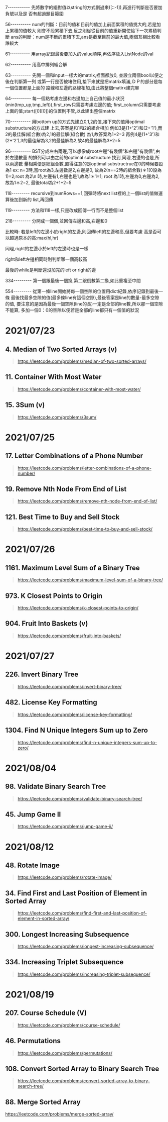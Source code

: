 7-----------
先將數字的絕對值以string的方式倒過來([::-1]),再進行判斷是否要加負號以及是
否有超過題目範圍


56----------
num的判斷：目前的值和目前的值加上前面累積的值挑大的,若是加上累積的值較大
則會不段累積下去,反之則從從目前的值重新開使給下一次累積判斷
ans的判斷：num是不斷的累積下去,ans是截至目前的最大值,兩個互相比較看誰較大

61----------
用array紀錄最後要加入的value順序,再依序放入ListNode的val

62----------
用高中排列組合解

63----------
先開一個和input一樣大的matrix,裡面都放0, 並設立兩個bool以便之後在判斷第一列
或第一行是否被堵住用,接下來就是把matrix填滿,ＤＰ的部分是每一個位置都是上面的
路線和左邊的路線相加,由此將整個matirx建完畢

64----------
每一個點考慮左邊和右邊加上自己值的最小狀況(min(tmp_up,tmp_left)),first_row只需要考慮左邊的值;
first_column只需要考慮上面的值;start([0][0])的位置則不管,以此建出整個matrix

70----------
用bottom up的方式先建立0,1,2的值,接下來的值用optimal substructure的方式建
上去,答案是和1和2的組合相加
例如3是(1+'2')和(2+'1'),而2的最佳解(組合數)為2,1的最佳解(組合數)
為1,故答案為1+2=3
再例4是(1+'3')和(2+'2'),3的最佳解為3,2的最佳解為2,故4的最佳解為3+2=5

96----------
BST分成左右兩邊,可以想像成root左邊“有幾個”和右邊"有幾個",由於左邊數量
的排列可以由之前的optimal substructure 找到,同理,右邊的也是,所以兩邊數
量相乘便是總組合數,直得注意的是optimal substructrue在0的時候要設為1
ex:
n=3時,當root為3,左邊數是2,右邊是0, 故為2(n==2時的組合數)＊1(0設為1)=2;root 為2\n
時,左邊有1,右邊也是1,故為1＊1=1; root 為1時,左邊為0,右邊為2,故為1＊2=2,
最後total為2+1+2=5

118---------
recursive到numRows==1,回彈時將next list裡的上一個list的值做運算後加到新的
list,再回傳

119---------
方法和118一樣,只是改成回傳一行而不是整個list

218---------
分開成一個個,並回傳左邊和高,右邊和0

比較時:
若是left的左邊小於right的左邊,則回傳left的左邊和高,但要考慮
高是否可以超過原本的高:max(hl,hr)

同理,right的左邊小於left的左邊時也是一樣

right和left左邊相同時則判斷哪一個高較高

最後的while是判斷還沒加完的left or right的邊

334---------
第一個跟最後一個換,第二跟倒數第二換,如此重複至中間

554---------
從第一條line開始將每一個空隙的位置用dict紀錄,依序記錄到最後一條
最後找最多空隙的值(最多條line有這個空隙),最後答案是line的數量-最多空隙的值,
要注意的是因為最後一個空隙(line的長)一定是全部的line數,所以那一個空隙不能算,
多加一個0：0的空隙以便若是全部的line都只有一個值的狀況

# 2021/07/23
## 4. Median of Two Sorted Arrays (v)
> https://leetcode.com/problems/median-of-two-sorted-arrays/

## 11. Container With Most Water
> https://leetcode.com/problems/container-with-most-water/

## 15. 3Sum (v)
> https://leetcode.com/problems/3sum/


# 2021/07/25
## 17. Letter Combinations of a Phone Number
> https://leetcode.com/problems/letter-combinations-of-a-phone-number/

## 19. Remove Nth Node From End of List
> https://leetcode.com/problems/remove-nth-node-from-end-of-list/

## 121. Best Time to Buy and Sell Stock
> https://leetcode.com/problems/best-time-to-buy-and-sell-stock/

# 2021/07/26
## 1161. Maximum Level Sum of a Binary Tree
> https://leetcode.com/problems/maximum-level-sum-of-a-binary-tree/

## 973. K Closest Points to Origin
> https://leetcode.com/problems/k-closest-points-to-origin/

## 904. Fruit Into Baskets (v)
> https://leetcode.com/problems/fruit-into-baskets/

# 2021/07/27
## 226. Invert Binary Tree
> https://leetcode.com/problems/invert-binary-tree/

## 482. License Key Formatting
> https://leetcode.com/problems/license-key-formatting/

## 1304. Find N Unique Integers Sum up to Zero
> https://leetcode.com/problems/find-n-unique-integers-sum-up-to-zero/

# 2021/08/04

## 98. Validate Binary Search Tree
> https://leetcode.com/problems/validate-binary-search-tree/

## 45. Jump Game II
> https://leetcode.com/problems/jump-game-ii/

# 2021/08/12

## 48. Rotate Image
> https://leetcode.com/problems/rotate-image/

## 34. Find First and Last Position of Element in Sorted Array
> https://leetcode.com/problems/find-first-and-last-position-of-element-in-sorted-array/

## 300. Longest Increasing Subsequence
> https://leetcode.com/problems/longest-increasing-subsequence/

## 334. Increasing Triplet Subsequence
> https://leetcode.com/problems/increasing-triplet-subsequence/

# 2021/08/19
## 207. Course Schedule (V)
> https://leetcode.com/problems/course-schedule/

## 46. Permutations
> https://leetcode.com/problems/permutations/

## 108. Convert Sorted Array to Binary Search Tree
> https://leetcode.com/problems/convert-sorted-array-to-binary-search-tree/

## 88. Merge Sorted Array
https://leetcode.com/problems/merge-sorted-array/
